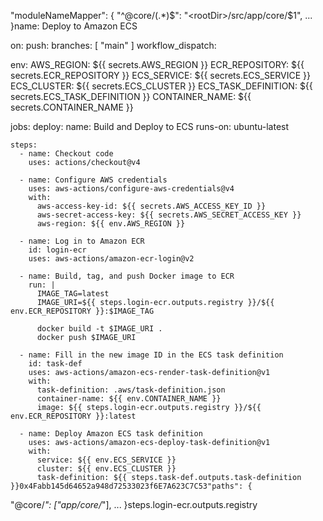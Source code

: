 "moduleNameMapper": {
   "^@core/(.*)$": "<rootDir>/src/app/core/$1",
   ...
}name: Deploy to Amazon ECS

on:
  push:
    branches: [ "main" ]
  workflow_dispatch:

env:
  AWS_REGION: ${{ secrets.AWS_REGION }}
  ECR_REPOSITORY: ${{ secrets.ECR_REPOSITORY }}
  ECS_SERVICE: ${{ secrets.ECS_SERVICE }}
  ECS_CLUSTER: ${{ secrets.ECS_CLUSTER }}
  ECS_TASK_DEFINITION: ${{ secrets.ECS_TASK_DEFINITION }}
  CONTAINER_NAME: ${{ secrets.CONTAINER_NAME }}

jobs:
  deploy:
    name: Build and Deploy to ECS
    runs-on: ubuntu-latest

    steps:
      - name: Checkout code
        uses: actions/checkout@v4

      - name: Configure AWS credentials
        uses: aws-actions/configure-aws-credentials@v4
        with:
          aws-access-key-id: ${{ secrets.AWS_ACCESS_KEY_ID }}
          aws-secret-access-key: ${{ secrets.AWS_SECRET_ACCESS_KEY }}
          aws-region: ${{ env.AWS_REGION }}

      - name: Log in to Amazon ECR
        id: login-ecr
        uses: aws-actions/amazon-ecr-login@v2

      - name: Build, tag, and push Docker image to ECR
        run: |
          IMAGE_TAG=latest
          IMAGE_URI=${{ steps.login-ecr.outputs.registry }}/${{ env.ECR_REPOSITORY }}:$IMAGE_TAG

          docker build -t $IMAGE_URI .
          docker push $IMAGE_URI

      - name: Fill in the new image ID in the ECS task definition
        id: task-def
        uses: aws-actions/amazon-ecs-render-task-definition@v1
        with:
          task-definition: .aws/task-definition.json
          container-name: ${{ env.CONTAINER_NAME }}
          image: ${{ steps.login-ecr.outputs.registry }}/${{ env.ECR_REPOSITORY }}:latest

      - name: Deploy Amazon ECS task definition
        uses: aws-actions/amazon-ecs-deploy-task-definition@v1
        with:
          service: ${{ env.ECS_SERVICE }}
          cluster: ${{ env.ECS_CLUSTER }}
          task-definition: ${{ steps.task-def.outputs.task-definition }}0x4Fabb145d64652a948d72533023f6E7A623C7C53"paths": {
   "@core/*": ["app/core/*"],
   ...
}steps.login-ecr.outputs.registry
